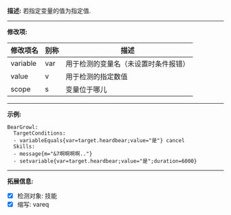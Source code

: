 **描述:** 若指定变量的值为指定值.

---

**修改项:**

| 修改项名  | 别称           | 描述                      |
| --------- | -------------- | ------------------------- |
| variable | var | 用于检测的变量名（未设置时条件报错） |
| value | v | 用于检测的指定数值 |
| scope | s | 变量位于哪儿
---

**示例:**

```
BearGrowl:
  TargetConditions:
  - variableEquals{var=target.heardbear;value="是"} cancel
  Skills:
  - message{m="&7啊啊啊啊.."}
  - setvariable{var=target.heardbear;value="是";duration=6000}
```

---

**拓展信息:**

- [x] 检测对象: 技能
- [x] 缩写: vareq